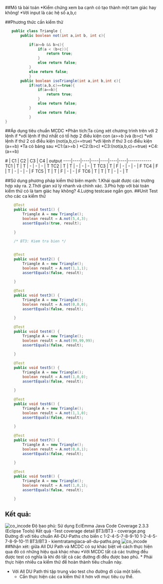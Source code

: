 ﻿##Mô tả bài toán
	*Kiểm chứng xem ba cạnh có tạo thành một tam giác hay không!
	*Với input là các hệ số a,b,c

##Phương thức cần kiểm thử
 ```java
	public class Triangle {
		public boolean not(int a,int b, int c){
			
			if(a>=b && b>c){
				if(a < (b+c)){
					return true;
				}
				else return false;
			}
			else return false;
			}
		public boolean isoTriangle(int a,int b,int c){
			if(not(a,b,c)==true){
				if(a==b){
					return true;
				}
				else return false;
			}
				else return false;
			}
}

```

##Áp dụng tiêu chuẩn MCDC
    *Phân tích:Ta cùng xét chương trình trên với 2 lệnh if
	*với lệnh if thứ nhất có tổ hợp 2 điều kiện con (a>=b )và (b>c)
	*với lệnh if thứ 2 có điều kiện (not(a,b,c)==true)
	*với lệnh if thứ 3 có điều kiện (a==b)
    *Ta có bảng sau
*C1:(a>=b )
*C2:(b>c)
*C3:(not(a,b,c)==true)
*C4:(a==b)

\#  | C1 | C2 | C3 | C4 |   output
----|----|----|----|----|----|----|------------
TC1 | T  | T  | -  | -  | -  | T
TC2 | T  | T  | -  | -  | -  | T
TC3 | T  |  F |  - | -  | -  | F
TC4 | F  | T  | -  | -  | -  | F
TC5 | T  | T  | F  | -  | -  | F
TC6 | T  | T  | T  | -  | -  | T	


##Sử dụng phương pháp kiểm thử biên mạnh:
	1.Khái quát được các trường hợp xảy ra.
	2.Thời gian xử lý nhanh và chính xác.
	3.Phù hợp với bài toán kiểm thử có là tam giác hay không?
	4.Lượng testcase ngắn gọn.
##Unit Test cho các ca kiểm thử
```java
	@Test
	public void test1() {
		Triangle A = new Triangle();
		boolean result = A.not(5,4,3);
		assertEquals(true, result);
		
	}
	
	/* BT3: Kiem tra bien */

	
	@Test
	public void test2() {
		Triangle A = new Triangle();
		boolean result = A.not(1,1,1);
		assertEquals(false, result);
		
	}
	
	@Test
	public void test3() {
		Triangle A = new Triangle();
		boolean result = A.not(0,0,0);
		assertEquals(false, result);
		
	}
	
	@Test
	public void test4() {
		Triangle A = new Triangle();
		boolean result = A.not(99,99,99);
		assertEquals(false, result);
		
	}
	
	@Test
	public void test5() {
		Triangle A = new Triangle();
		boolean result = A.not(1,0,0);
		assertEquals(false, result);
		
	}
	
	@Test
	public void test6() {
		Triangle A = new Triangle();
		boolean result = A.not(1,1,0);
		assertEquals(false, result);
		
	}
	
	@Test
	public void test7() {
		Triangle A = new Triangle();
		boolean result = A.not(0,0,1);
		assertEquals(false, result);
		
	}
	
	@Test
	public void test8() {
		Triangle A = new Triangle();
		boolean result = A.not(1,0,1);
		assertEquals(false, result);
		
	}
```

## Kết quả:
![co_incode](https://github.com/ducanhk58uet/int3117-2016/blob/master/PhungVanThang/BT3/coverage.png)
	Độ bao phủ: Sử dụng EclEmma Java Code Coverage 2.3.3 (Eclipse Tools)
	Kết quả
		-Test coverage detail  BT3/BT3 - coverage.png
 Đường đi với tiêu chuẩn All-DU-Paths cho biến c
1-2-4-5-7-8-9-10
1-2-4-5-7-8-9-10-11
BT3/BT3 - kiemtratamgiaca-all-du-paths.png
![co_incode](https://github.com/ducanhk58uet/int3117-2016/blob/master/PhungVanThang/BT3/kiemtratamgiaca-all-du-paths.png)
##Nhận xét: giữa All DU Path và MCDC có sự khác biệt về cách thực hiện qua đó có những hiệu quả khác nhau
*Với MCDC tất cả các trường đều được test có nghĩa là khi đó tất cả các đường đi đều được bao phủ.
	* Phải thực hiện nhiều ca kiểm thử để hoàn thành tiêu chuẩn này.
* Với All DU Path thì tập trung vào test cho đường đi của một biến.
	* Cần thực hiện các ca kiểm thử ít hơn với mục tiêu cụ thể.